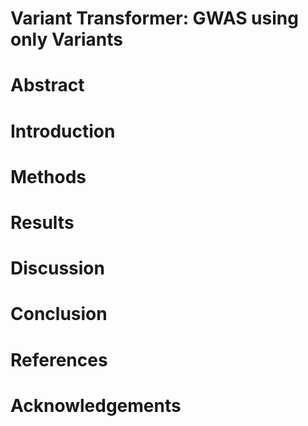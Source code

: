 

# Variant Transformer: GWAS using only Variants



# Abstract

# Introduction

<!-- 
- Multiple application seeks to represent the genetic predisposition of an individual 
- It is common to construct a polygenic risk score (PRS) from a set of genetic variants
  - A single value that represents the genetic predisposition of an individual
  - The PRS is constructed by summing the effect sizes of the variants weighted by the number of alleles
  - Problems: 
    - A single value does not capture the complexity of the genetic predisposition and does not allow for environmental interactions (i.e. a mean represent a bimoal distribution poorly)
    - It handles one disease at a time, 
      - even though some diseases are correlated and might provide and the predispisition of one disease might be correlated with the predisposition of another disease 
      - similarly they require large sample sizes, which for some diseases are not available and might never be available
- Promising Solution (learned vector representations):
  - Recent work NLP and vision processign have shown that semantic embedding of text sequences or image segment can obtain non-trivial few-shot performance, where a model pre-trained on a large corpus, can be further trained on a small dataset to obtain good performance
  - This is promising for genetic predisposition, as it allows for a model to be trained on a large dataset and then fine-tuned on a small dataset
  - Problems: These models are notably limited by their sequence length
    - Recent developments such as HyenaDNA have saught to improve the complexity to long genetic sequences better - however, they are still limited to sequence lengths of up to 1M nucleotides
    - scaling to long context is a ongoing problems in the field (longformer, retentive transformer, RWKW)
    - These models are notably intended for tasks such as regulatory element classification or chromatin profiling which does not require whole genome context
    - However, the genetic predisposition of an individual is a whole genome context problem 
- Our Solution:
  - We propose a transformer model that can represent the genetic predisposition of an individual using only genetic variants
    - In classical GWAS it is common to use SNPs as a proxy for the genetic predisposition of an individual, where you don't represent the whole genome, but only the SNPs
    - However these classical methods require a consistent input length and this the individual x SNP matrix is often sparsely populated (majority of SNP is only a variant for a small subset of the population)
    - This has limited classical methods to mainly linear model (although deep learning approaches exist (Arnor's paper))
    - Transformers are able to handle variable length input and thus can remove the sparse input problem by only representing the variants that are relevant for the given individual
    - This reduction allow for more complex modelling and thus a more complex representation of the genetic predisposition
 -->


# Methods


# Results

# Discussion

# Conclusion

# References

# Acknowledgements

